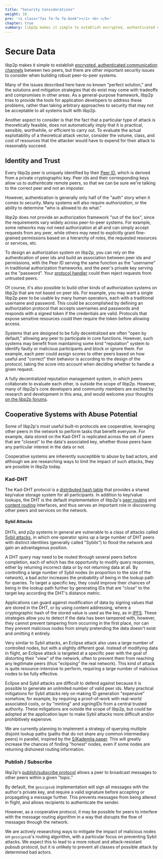 ```yaml
---
title: "Security Considerations"
weight: 10
pre: '<i class="fas fa-fw fa-book"></i> <b> </b>'
chapter: true
summary: libp2p makes it simple to establish encrypted, authenticated communication channels between two peers, but there are other important security issues to consider when building robust peer-to-peer systems.
---
```


# Secure Data

libp2p makes it simple to establish [encrypted, authenticated communication
channels](../secure-comms/) between two peers, but there are other important
security issues to consider when building robust peer-to-peer systems.

Many of the issues described here have no known "perfect solution," and the
solutions and mitigation strategies that do exist may come with tradeoffs and
compromises in other areas. As a general-purpose framework, libp2p tries to
provide the tools for application developers to address these problems, rather
than taking arbitrary approaches to security that may not be acceptable to all
systems built with libp2p.

Another aspect to consider is that the fact that a particular type of attack is
theoretically feasible, does not automatically imply that it is practical,
sensible, worthwhile, or efficient to carry out. To evaluate the actual
exploitability of a theoretical attack vector, consider the volume, class, and
cost of resources that the attacker would have to expend for their attack to
reasonably succeed.

## Identity and Trust

Every libp2p peer is uniquely identified by their [Peer ID](../peers#peer-id/), which
is derived from a private cryptographic key. Peer ids and their corresponding
keys allow us to _authenticate_ remote peers, so that we can be sure we're
talking to the correct peer and not an imposter.

However, authentication is generally only half of the "auth" story when it comes
to security. Many systems will also require _authorization_, or the ability to
determine "who is allowed to do what."

libp2p does not provide an authorization framework "out of the box", since the
requirements vary widely across peer-to-peer systems. For example, some networks
may not need authorization at all and can simply accept requests from any peer,
while others may need to explicitly grant fine-grained permissions based on a
hierarchy of roles, the requested resources or services, etc.

To design an authorization system on libp2p, you can rely on the authentication
of peer ids and build an association between peer ids and permissions, with the
Peer ID serving the same function as the "username" in traditional authorization
frameworks, and the peer's private key serving as the "password". Your [protocol
handler](../protocols/) could then reject requests from untrusted peers.

Of course, it's also possible to build other kinds of authorization systems on
libp2p that are not based on peer ids. For example, you may want a single libp2p
peer to be usable by many human operators, each with a traditional username and
password. This could be accomplished by defining an authorization protocol that
accepts usernames and passwords and responds with a signed token if the
credentials are valid. Protocols that expose sensitive resources could then
require the token before allowing access.

Systems that are designed to be fully decentralized are often "open by default,"
allowing any peer to participate in core functions. However, such systems may
benefit from maintaining some kind "reputation" system to identify faulty or
malicious participants and block or ignore them. For example, each peer could
assign scores to other peers based on how useful and "correct" their behavior is
according to the design of the protocol, taking the score into account when
deciding whether to handle a given request.

A fully decentralized reputation management system, in which peers collaborate
to evaluate each other, is outside the scope of libp2p. However, many of
libp2p's core developers and community members are excited by research and
development in this area, and would welcome your thoughts [on the libp2p
forums](https://discuss.libp2p.io).

## Cooperative Systems with Abuse Potential

Some of libp2p's most useful built-in protocols are cooperative, leveraging
other peers in the network to perform tasks that benefit everyone. For example,
data stored on the Kad-DHT is replicated across the set of peers that are
"closest" to the data's associated key, whether those peers have any particular
interest in the data or not.

Cooperative systems are inherently susceptible to abuse by bad actors, and
although we are researching ways to limit the impact of such attacks, they are
possible in libp2p today.


### Kad-DHT

The Kad-DHT protocol is a [distributed hash table][glossary-dht] that provides a
shared key/value storage system for all participants. In addition to key/value
lookups, the DHT is the default implementation of libp2p's [peer
routing][concepts-peer-routing] and [content routing][concepts-content-routing]
interfaces, and thus serves an important role in discovering other peers and
services on the network.

#### Sybil Attacks

DHTs, and p2p systems in general are vulnerable to a class of attacks called
[Sybil attacks][wikipedia-sybil], in which one operator spins up a large number
of DHT peers with distinct identities (generally called "Sybils") to flood the
network and gain an advantageous position.

A DHT query may need to be routed through several peers before completion, each
of which has the opportunity to modify query responses, either by returning
incorrect data or by not returning data at all. By controlling a large number of
Sybil nodes (in proportion to the size of the network), a bad actor increases
the probability of being in the lookup path for queries. To target a specific
key, they could improve their chances of being in the lookup path further by
generating IDs that are "close" to the target key according the DHT's distance
metric.

Applications can guard against modification of data by signing values that are
stored in the DHT, or by using content addressing, where a cryptographic hash of
the stored value is used as the key, as in [IPFS](https://ipfs.io). These
strategies allow you to detect if the data has been tampered with, however, they
cannot prevent tampering from occurring in the first place, nor can they prevent
malicious nodes from simply pretending the data doesn't exist and omitting it
entirely.

Very similar to Sybil attacks, an Eclipse attack also uses a large number of
controlled nodes, but with a slightly different goal. Instead of modifying data
in flight, an Eclipse attack is targeted at a specific peer with the goal of
distorting their "view" of the network, often to prevent them from reaching any
legitimate peers (thus "eclipsing" the real network). This kind of attack is
quite resource-intensive to perform, requiring a large number of malicious nodes
to be fully effective.

Eclipse and Sybil attacks are difficult to defend against because it is possible
to generate an unlimited number of valid peer ids. Many practical mitigations
for Sybil attacks rely on making ID generation "expensive" somehow, for example,
by requiring a proof-of-work with real-world associated costs, or by "minting"
and signingIDs from a central trusted authority. These mitigations are outside
the scope of libp2p, but could be adopted at the application layer to make Sybil
attacks more difficult and/or prohibitively expensive.

We are currently planning to implement a strategy of querying multiple disjoint
lookup paths (paths that do not share any common intermediary peers) in
parallel, inspired by the [S/Kademlia paper][paper-s-kademlia]. This will
greatly increase the chances of finding "honest" nodes, even if some nodes are
returning dishonest routing information.

### Publish / Subscribe

libp2p's [publish/subscribe protocol](../publish-subscribe/) allows a peer to
broadcast messages to other peers within a given "topic." 

By default, the `gossipsub` implementation will sign all messages with the
author's private key, and require a valid signature before accepting or
propagating a message further. This prevents messages from being altered in
flight, and allows recipients to authenticate the sender.

However, as a cooperative protocol, it may be possible for peers to interfere
with the message routing algorithm in a way that disrupts the flow of messages
through the network. 

We are actively researching ways to mitigate the impact of malicious nodes on
`gossipsub`'s routing algorithm, with a particular focus on preventing Sybil
attacks. We expect this to lead to a more robust and attack-resistant pubsub
protocol, but it is unlikely to prevent all classes of possible attack by
determined bad actors.



[glossary-dht]: ../reference/glossary/#dht
[concepts-peer-routing]: ../peer-routing/
[concepts-content-routing]: ../content-routing/
[wikipedia-sybil]: https://en.wikipedia.org/wiki/Sybil_attack
[paper-s-kademlia]: https://telematics.tm.kit.edu/publications/Files/267/SKademlia_2007.pdf
